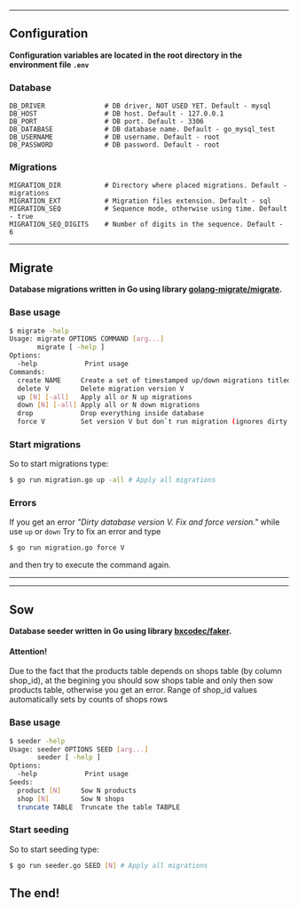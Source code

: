 ***

## Configuration

__Configuration variables are located in the root directory in the environment file ```.env```__

### Database
```
DB_DRIVER               # DB driver, NOT USED YET. Default - mysql
DB_HOST                 # DB host. Default - 127.0.0.1
DB_PORT                 # DB port. Default - 3306
DB_DATABASE             # DB database name. Default - go_mysql_test
DB_USERNAME             # DB username. Default - root
DB_PASSWORD             # DB password. Default - root
```

### Migrations
```
MIGRATION_DIR           # Directory where placed migrations. Default - migrations
MIGRATION_EXT           # Migration files extension. Default - sql
MIGRATION_SEQ           # Sequence mode, otherwise using time. Default - true
MIGRATION_SEQ_DIGITS    # Number of digits in the sequence. Default - 6
```




___

## Migrate

__Database migrations written in Go using library [golang-migrate/migrate](https://github.com/golang-migrate/migrate).__

### Base usage
```bash
$ migrate -help
Usage: migrate OPTIONS COMMAND [arg...]
       migrate [ -help ]
Options:
  -help            Print usage
Commands:
  create NAME     Create a set of timestamped up/down migrations titled NAME
  delete V        Delete migration version V
  up [N] [-all]   Apply all or N up migrations
  down [N] [-all] Apply all or N down migrations
  drop            Drop everything inside database
  force V         Set version V but don`t run migration (ignores dirty state)
```

### Start migrations
So to start migrations type:
```bash
$ go run migration.go up -all # Apply all migrations
```

### Errors
If you get an error *"Dirty database version V. Fix and force version."* while use ```up``` or ```down```  Try to fix an error and type
```bash
$ go run migration.go force V
```
and then try to execute the command again.
***




___

## Sow

__Database seeder written in Go using library [bxcodec/faker](https://github.com/bxcodec/faker).__

#### Attention!
Due to the fact that the products table depends on shops table (by column shop_id), at the begining you should sow shops table and only then sow products table, otherwise you get an error. Range of shop_id values automatically sets by counts of shops rows

### Base usage
```bash
$ seeder -help
Usage: seeder OPTIONS SEED [arg...]
       seeder [ -help ]
Options:
  -help            Print usage
Seeds:
  product [N]     Sow N products
  shop [N]        Sow N shops
  truncate TABLE  Truncate the table TABPLE
```

### Start seeding
So to start seeding type:
```bash
$ go run seeder.go SEED [N] # Apply all migrations
```


## The end!